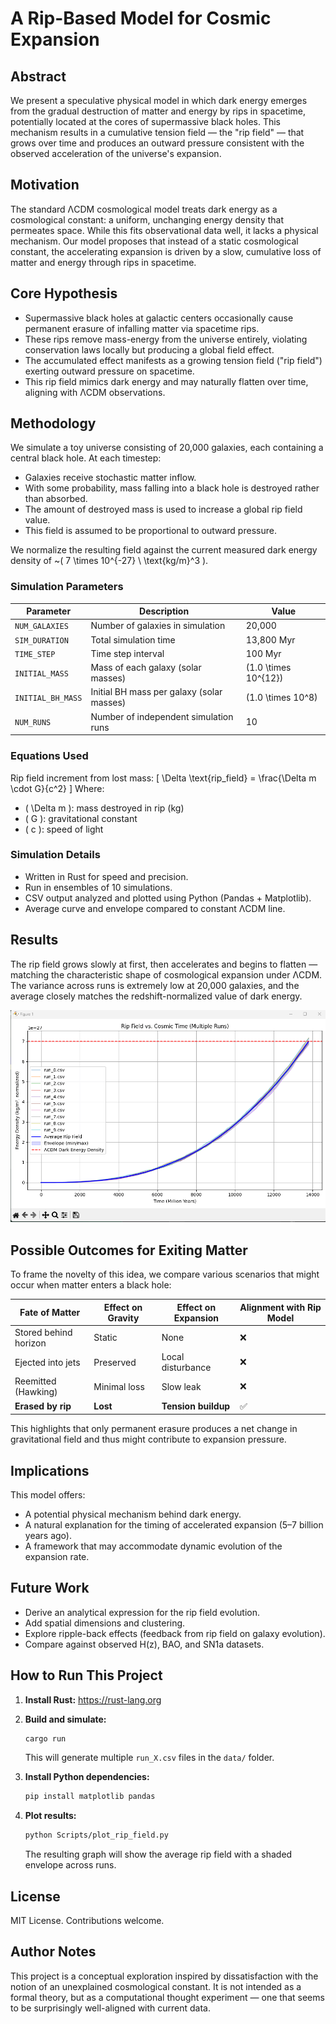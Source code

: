 # A Rip-Based Model for Cosmic Expansion

## Abstract
We present a speculative physical model in which dark energy emerges from the gradual destruction of matter and energy by rips in spacetime, potentially located at the cores of supermassive black holes. This mechanism results in a cumulative tension field — the "rip field" — that grows over time and produces an outward pressure consistent with the observed acceleration of the universe's expansion.

## Motivation
The standard ΛCDM cosmological model treats dark energy as a cosmological constant: a uniform, unchanging energy density that permeates space. While this fits observational data well, it lacks a physical mechanism. Our model proposes that instead of a static cosmological constant, the accelerating expansion is driven by a slow, cumulative loss of matter and energy through rips in spacetime.

## Core Hypothesis
- Supermassive black holes at galactic centers occasionally cause permanent erasure of infalling matter via spacetime rips.
- These rips remove mass-energy from the universe entirely, violating conservation laws locally but producing a global field effect.
- The accumulated effect manifests as a growing tension field ("rip field") exerting outward pressure on spacetime.
- This rip field mimics dark energy and may naturally flatten over time, aligning with ΛCDM observations.

## Methodology
We simulate a toy universe consisting of 20,000 galaxies, each containing a central black hole. At each timestep:

- Galaxies receive stochastic matter inflow.
- With some probability, mass falling into a black hole is destroyed rather than absorbed.
- The amount of destroyed mass is used to increase a global rip field value.
- This field is assumed to be proportional to outward pressure.

We normalize the resulting field against the current measured dark energy density of ~\( 7 \times 10^{-27} \ \text{kg/m}^3 \).

### Simulation Parameters
| Parameter         | Description                               | Value            |
|------------------|-------------------------------------------|------------------|
| `NUM_GALAXIES`   | Number of galaxies in simulation          | 20,000           |
| `SIM_DURATION`   | Total simulation time                     | 13,800 Myr       |
| `TIME_STEP`      | Time step interval                        | 100 Myr          |
| `INITIAL_MASS`   | Mass of each galaxy (solar masses)        | \(1.0 \times 10^{12}\) |
| `INITIAL_BH_MASS`| Initial BH mass per galaxy (solar masses) | \(1.0 \times 10^8\)  |
| `NUM_RUNS`       | Number of independent simulation runs     | 10               |

### Equations Used
Rip field increment from lost mass:
\[
\Delta \text{rip\_field} = \frac{\Delta m \cdot G}{c^2}
\]
Where:
- \( \Delta m \): mass destroyed in rip (kg)
- \( G \): gravitational constant
- \( c \): speed of light

### Simulation Details
- Written in Rust for speed and precision.
- Run in ensembles of 10 simulations.
- CSV output analyzed and plotted using Python (Pandas + Matplotlib).
- Average curve and envelope compared to constant ΛCDM line.

## Results
The rip field grows slowly at first, then accelerates and begins to flatten — matching the characteristic shape of cosmological expansion under ΛCDM. The variance across runs is extremely low at 20,000 galaxies, and the average closely matches the redshift-normalized value of dark energy.

![Simulated Rip Field vs ΛCDM](assets/rip_field_20k_galaxies.png)

## Possible Outcomes for Exiting Matter
To frame the novelty of this idea, we compare various scenarios that might occur when matter enters a black hole:

| Fate of Matter        | Effect on Gravity | Effect on Expansion | Alignment with Rip Model |
|----------------------|-------------------|----------------------|---------------------------|
| Stored behind horizon| Static            | None                 | ❌                        |
| Ejected into jets    | Preserved         | Local disturbance    | ❌                        |
| Reemitted (Hawking)  | Minimal loss      | Slow leak            | ❌                        |
| **Erased by rip**    | **Lost**          | **Tension buildup**  | ✅                        |

This highlights that only permanent erasure produces a net change in gravitational field and thus might contribute to expansion pressure.

## Implications
This model offers:
- A potential physical mechanism behind dark energy.
- A natural explanation for the timing of accelerated expansion (5–7 billion years ago).
- A framework that may accommodate dynamic evolution of the expansion rate.

## Future Work
- Derive an analytical expression for the rip field evolution.
- Add spatial dimensions and clustering.
- Explore ripple-back effects (feedback from rip field on galaxy evolution).
- Compare against observed H(z), BAO, and SN1a datasets.

## How to Run This Project
1. **Install Rust:** https://rust-lang.org
2. **Build and simulate:**
    ```sh
    cargo run
    ```
    This will generate multiple `run_X.csv` files in the `data/` folder.

3. **Install Python dependencies:**
    ```sh
    pip install matplotlib pandas
    ```

4. **Plot results:**
    ```sh
    python Scripts/plot_rip_field.py
    ```
    The resulting graph will show the average rip field with a shaded envelope across runs.

## License
MIT License. Contributions welcome.

## Author Notes
This project is a conceptual exploration inspired by dissatisfaction with the notion of an unexplained cosmological constant. It is not intended as a formal theory, but as a computational thought experiment — one that seems to be surprisingly well-aligned with current data.
